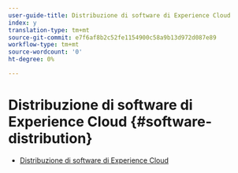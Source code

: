 ```yaml
---
user-guide-title: Distribuzione di software di Experience Cloud
index: y
translation-type: tm+mt
source-git-commit: e7f6af8b2c52fe1154900c58a9b13d972d087e89
workflow-type: tm+mt
source-wordcount: '0'
ht-degree: 0%

---
```



# Distribuzione di software di Experience Cloud {#software-distribution}

+ [Distribuzione di software di Experience Cloud](home.md)
